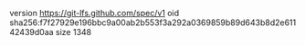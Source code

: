 version https://git-lfs.github.com/spec/v1
oid sha256:f7f27929e196bbc9a00ab2b553f3a292a0369859b89d643b8d2e61142439d0aa
size 1348

